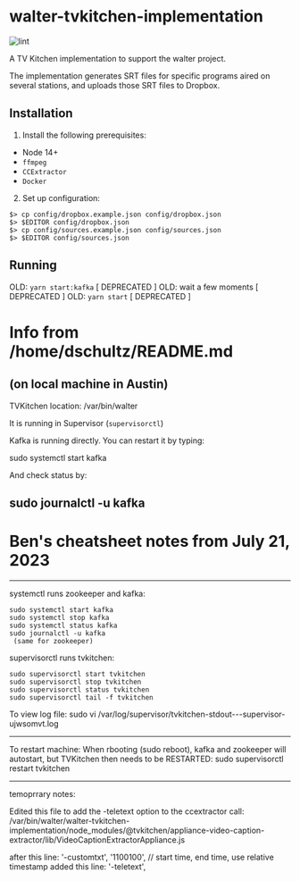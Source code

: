 # walter-tvkitchen-implementation
![lint](https://github.com/art-o-matic/walter-tvkitchen-implementation/actions/workflows/lint.yml/badge.svg)

A TV Kitchen implementation to support the walter project.

The implementation generates SRT files for specific programs aired on several stations, and uploads those SRT files to Dropbox.

## Installation

1. Install the following prerequisites:

- Node 14+
- `ffmpeg`
- `CCExtractor`
- `Docker`

2. Set up configuration:

```
$> cp config/dropbox.example.json config/dropbox.json
$> $EDITOR config/dropbox.json
$> cp config/sources.example.json config/sources.json
$> $EDITOR config/sources.json
```

## Running
OLD:  `yarn start:kafka` [ DEPRECATED ] 
OLD: wait a few moments  [ DEPRECATED ] 
OLD: `yarn start`  [ DEPRECATED ] 


# Info from /home/dschultz/README.md
## (on local machine in Austin)
TVKitchen location: /var/bin/walter

It is running in Supervisor (`supervisorctl`)

Kafka is running directly.
You can restart it by typing:

sudo systemctl start kafka

And check status by:

sudo journalctl -u kafka
--------------------------------------------------
# Ben's cheatsheet notes from July 21, 2023
--------------------------------------------------

systemctl runs zookeeper and kafka:

	sudo systemctl start kafka
	sudo systemctl stop kafka
 	sudo systemctl status kafka
 	sudo journalctl -u kafka
 	 (same for zookeeper)

supervisorctl runs tvkitchen:

	sudo supervisorctl start tvkitchen
	sudo supervisorctl stop tvkitchen
	sudo supervisorctl status tvkitchen
	sudo supervisorctl tail -f tvkitchen

To view log file: 
sudo vi /var/log/supervisor/tvkitchen-stdout---supervisor-ujwsomvt.log

----------------

To restart machine: 
When rbooting (sudo reboot), kafka and zookeeper will autostart, 
but TVKitchen then needs to be RESTARTED:
sudo supervisorctl restart tvkitchen

----------------

temoprrary notes:

Edited this file to add the -teletext option to the ccextractor call:
/var/bin/walter/walter-tvkitchen-implementation/node_modules/@tvkitchen/appliance-video-caption-extractor/lib/VideoCaptionExtractorAppliance.js

after this line:
      '-customtxt', '1100100', // start time, end time, use relative timestamp
added this line:
      '-teletext',

